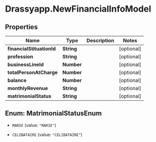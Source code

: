 # Drassyapp.NewFinancialInfoModel

## Properties

Name | Type | Description | Notes
------------ | ------------- | ------------- | -------------
**financialStituationId** | **String** |  | [optional] 
**profession** | **String** |  | [optional] 
**businessLineId** | **Number** |  | [optional] 
**totalPersonAtCharge** | **Number** |  | [optional] 
**balance** | **Number** |  | [optional] 
**monthlyRevenue** | **String** |  | [optional] 
**matrimonialStatus** | **String** |  | [optional] 



## Enum: MatrimonialStatusEnum


* `MARIE` (value: `"MARIE"`)

* `CELIBATAIRE` (value: `"CELIBATAIRE"`)




